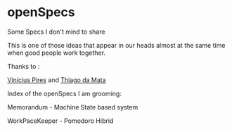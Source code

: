 openSpecs
=========

Some Specs I don't mind to share

This is one of those ideas that appear in our heads almost at the same time when good people work together.

Thanks to :

[Vinícius Pires](https://github.com/viniciuspires) and 
[Thiago da Mata](https://github.com/thiagomata)


Index of the openSpecs I am grooming:

Memorandum - Machine State based system

WorkPaceKeeper - Pomodoro Hibrid
